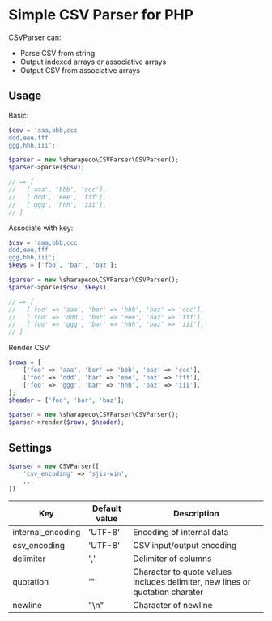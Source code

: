# Simple CSV Parser for PHP

CSVParser can:

- Parse CSV from string
- Output indexed arrays or associative arrays
- Output CSV from associative arrays

## Usage

Basic:

```PHP
$csv = 'aaa,bbb,ccc
ddd,eee,fff
ggg,hhh,iii';

$parser = new \sharapeco\CSVParser\CSVParser();
$parser->parse($csv);

// => [
//   ['aaa', 'bbb', 'ccc'],
//   ['ddd', 'eee', 'fff'],
//   ['ggg', 'hhh', 'iii'],
// ]
```

Associate with key:

```PHP
$csv = 'aaa,bbb,ccc
ddd,eee,fff
ggg,hhh,iii';
$keys = ['foo', 'bar', 'baz'];

$parser = new \sharapeco\CSVParser\CSVParser();
$parser->parse($csv, $keys);

// => [
//   ['foo' => 'aaa', 'bar' => 'bbb', 'baz' => 'ccc'],
//   ['foo' => 'ddd', 'bar' => 'eee', 'baz' => 'fff'],
//   ['foo' => 'ggg', 'bar' => 'hhh', 'baz' => 'iii'],
// ]
```

Render CSV:

```PHP
$rows = [
    ['foo' => 'aaa', 'bar' => 'bbb', 'baz' => 'ccc'],
    ['foo' => 'ddd', 'bar' => 'eee', 'baz' => 'fff'],
    ['foo' => 'ggg', 'bar' => 'hhh', 'baz' => 'iii'],
];
$header = ['foo', 'bar', 'baz'];

$parser = new \sharapeco\CSVParser\CSVParser();
$parser->render($rows, $header);

```

## Settings

```PHP
$parser = new CSVParser([
    'csv_encoding' => 'sjis-win',
	...
])
```

| Key | Default value | Description |
| --- | ------------- | ----------- |
| internal_encoding | 'UTF-8' | Encoding of internal data |
| csv_encoding | 'UTF-8' | CSV input/output encoding |
| delimiter | ',' | Delimiter of columns |
| quotation | '"' | Character to quote values includes delimiter, new lines or quotation charater |
| newline | "\n" | Character of newline |
